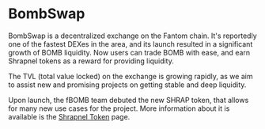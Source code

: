 # BombSwap

BombSwap is a decentralized exchange on the Fantom chain. It's reportedly one of the fastest DEXes in the area, and its launch resulted in a significant growth of BOMB liquidity. Now users can trade BOMB with ease, and earn Shrapnel tokens as a reward for providing liquidity.

The TVL (total value locked) on the exchange is growing rapidly, as we aim to assist new and promising projects on getting stable and deep liquidity.

Upon launch, the fBOMB team debuted the new SHRAP token, that allows for many new use cases for the project. More information about it is available is the [Shrapnel Token](./shrapnel-token.md) page.
